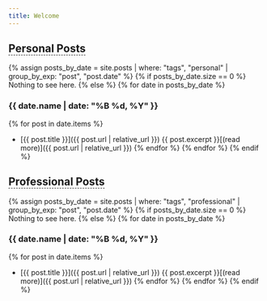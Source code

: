 ```yaml
---
title: Welcome
---
```


## <span style="border-bottom: 1px dashed;">Personal Posts</span>
{% assign posts_by_date = site.posts | where: "tags", "personal" | group_by_exp: "post", "post.date" %}
{% if posts_by_date.size == 0 %}
Nothing to see here.
{% else %}
{% for date in posts_by_date %}
### {{ date.name | date: "%B %d, %Y" }}
{% for post in date.items %}
- [{{ post.title }}]({{ post.url | relative_url }})
{{ post.excerpt }}[(read more)]({{ post.url | relative_url }})
{% endfor %}
{% endfor %}
{% endif %}


## <span style="border-bottom: 1px dashed;">Professional Posts</span>
{% assign posts_by_date = site.posts | where: "tags", "professional" | group_by_exp: "post", "post.date" %}
{% if posts_by_date.size == 0 %}
Nothing to see here.
{% else %}
{% for date in posts_by_date %}
### {{ date.name | date: "%B %d, %Y" }}
{% for post in date.items %}
- [{{ post.title }}]({{ post.url | relative_url }})
{{ post.excerpt }}[(read more)]({{ post.url | relative_url }})
{% endfor %}
{% endfor %}
{% endif %}
